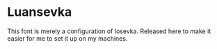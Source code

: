 # Luansevka

This font is merely a configuration of Iosevka. Released here to make it easier for me to set it up on my machines.

